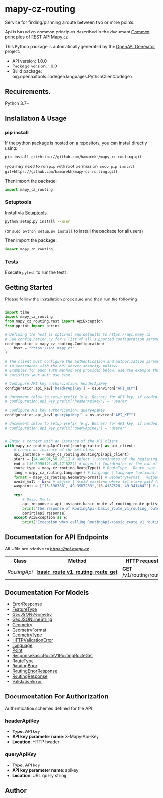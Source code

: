 # mapy-cz-routing
Service for finding/planning a route between two or more points. 

Api is based on common principles described in the document [Common principles of REST API Mapy.cz](/v1/docs/commons/)

This Python package is automatically generated by the [OpenAPI Generator](https://openapi-generator.tech) project:

- API version: 1.0.0
- Package version: 1.0.0
- Build package: org.openapitools.codegen.languages.PythonClientCodegen

## Requirements.

Python 3.7+

## Installation & Usage
### pip install

If the python package is hosted on a repository, you can install directly using:

```sh
pip install git+https://github.com/hamacekh/mapy-cz-routing.git
```
(you may need to run `pip` with root permission: `sudo pip install git+https://github.com/hamacekh/mapy-cz-routing.git`)

Then import the package:
```python
import mapy_cz_routing
```

### Setuptools

Install via [Setuptools](http://pypi.python.org/pypi/setuptools).

```sh
python setup.py install --user
```
(or `sudo python setup.py install` to install the package for all users)

Then import the package:
```python
import mapy_cz_routing
```

### Tests

Execute `pytest` to run the tests.

## Getting Started

Please follow the [installation procedure](#installation--usage) and then run the following:

```python

import time
import mapy_cz_routing
from mapy_cz_routing.rest import ApiException
from pprint import pprint

# Defining the host is optional and defaults to https://api.mapy.cz
# See configuration.py for a list of all supported configuration parameters.
configuration = mapy_cz_routing.Configuration(
    host = "https://api.mapy.cz"
)

# The client must configure the authentication and authorization parameters
# in accordance with the API server security policy.
# Examples for each auth method are provided below, use the example that
# satisfies your auth use case.

# Configure API key authorization: headerApiKey
configuration.api_key['headerApiKey'] = os.environ["API_KEY"]

# Uncomment below to setup prefix (e.g. Bearer) for API key, if needed
# configuration.api_key_prefix['headerApiKey'] = 'Bearer'

# Configure API key authorization: queryApiKey
configuration.api_key['queryApiKey'] = os.environ["API_KEY"]

# Uncomment below to setup prefix (e.g. Bearer) for API key, if needed
# configuration.api_key_prefix['queryApiKey'] = 'Bearer'


# Enter a context with an instance of the API client
with mapy_cz_routing.ApiClient(configuration) as api_client:
    # Create an instance of the API class
    api_instance = mapy_cz_routing.RoutingApi(api_client)
    start = [14.40094,50.0711] # object | Coordinates of the beginning of the route. An array of two float numbers. The first number is ``longitude``, the second is ``latitude``. Supports exploded ``?start=14.40094&start=50.0711`` and unexploded ``?start=14.40094,50.0711`` format.
    end = [16.5990122,49.1718222] # object | Coordinates of the end of the route. An array of two float numbers. The first number is ``longitude``, the second is ``latitude``. Supports exploded ``?end=14.40094&end=50.0711`` and unexploded ``?end=14.40094,50.0711`` format.
    route_type = mapy_cz_routing.RouteType() # RouteType | Route type
    lang = mapy_cz_routing.Language() # Language | Language (optional)
    format = mapy_cz_routing.GeometryFormat() # GeometryFormat | Output geometry format (optional)
    avoid_toll = None # object | Avoid sections where tolls are paid (optional)
    waypoints = ["15.5903861, 49.3967233","16.4187328, 49.3414642"] # object | Up to 15 optional waypoint coordinates between start and end.  The parameter supports a semicolon-separated list of coordinates ``?waypoints=14.4009400,50.0711000;14.3951303,50.0704094``, or exploded array of coordinates ``?waypoints=14.4009400,50.0711000&waypoints=14.3951303,50.0704094``. The waypoint coordinates are two float numbers separated by a comma in the order ``longitude``, ``latitude``. (optional)

    try:
        # Basic Route
        api_response = api_instance.basic_route_v1_routing_route_get(start, end, route_type, lang=lang, format=format, avoid_toll=avoid_toll, waypoints=waypoints)
        print("The response of RoutingApi->basic_route_v1_routing_route_get:\n")
        pprint(api_response)
    except ApiException as e:
        print("Exception when calling RoutingApi->basic_route_v1_routing_route_get: %s\n" % e)

```

## Documentation for API Endpoints

All URIs are relative to *https://api.mapy.cz*

Class | Method | HTTP request | Description
------------ | ------------- | ------------- | -------------
*RoutingApi* | [**basic_route_v1_routing_route_get**](docs/RoutingApi.md#basic_route_v1_routing_route_get) | **GET** /v1/routing/route | Basic Route


## Documentation For Models

 - [ErrorResponse](docs/ErrorResponse.md)
 - [FeatureType](docs/FeatureType.md)
 - [GeoJSONGeometry](docs/GeoJSONGeometry.md)
 - [GeoJSONLineString](docs/GeoJSONLineString.md)
 - [Geometry](docs/Geometry.md)
 - [GeometryFormat](docs/GeometryFormat.md)
 - [GeometryType](docs/GeometryType.md)
 - [HTTPValidationError](docs/HTTPValidationError.md)
 - [Language](docs/Language.md)
 - [Point](docs/Point.md)
 - [ResponseBasicRouteV1RoutingRouteGet](docs/ResponseBasicRouteV1RoutingRouteGet.md)
 - [RouteType](docs/RouteType.md)
 - [RoutingError](docs/RoutingError.md)
 - [RoutingErrorResponse](docs/RoutingErrorResponse.md)
 - [RoutingResponse](docs/RoutingResponse.md)
 - [ValidationError](docs/ValidationError.md)


<a id="documentation-for-authorization"></a>
## Documentation For Authorization


Authentication schemes defined for the API:
<a id="headerApiKey"></a>
### headerApiKey

- **Type**: API key
- **API key parameter name**: X-Mapy-Api-Key
- **Location**: HTTP header

<a id="queryApiKey"></a>
### queryApiKey

- **Type**: API key
- **API key parameter name**: apikey
- **Location**: URL query string


## Author




